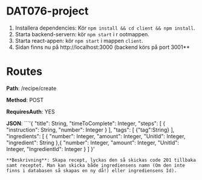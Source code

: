 # DAT076-project
1. Installera dependencies: Kör `npm install && cd client && npm install`.
2. Starta backend-servern: kör `npm start` i r
ootmappen.
2. Starta react-appen: kör `npm start` i mappen `client`.
4. Sidan finns nu på http://localhost:3000 (backend körs på port 3001**


# Routes
**Path**: /recipe/create

**Method**: POST

**RequiresAuth**: YES

**JSON**: ```'{
	"title": String,
	"timeToComplete": Integer,
	"steps": [
		{
			"instruction": String,
			"number": Integer
		}
		],
	"tags": [ 
		{"tag":String}
		],
	"ingredients": [
		{
			"number": Integer,
			"amount": Integer,
			"UnitId": Integer,
			"ingredient": String
		},{
			"number": Integer,
			"amount": Integer,
			"UnitId": Integer,
			"IngredientId": Integer
		}
	]
}'
```
**Beskrivning**: Skapa recept, lyckas den så skickas code 201 tillbaka samt receptet. Man kan skicka både ingrediensens namn (Om den inte finns i databasen så skapas en ny då!) eller ingrediensens Id).
